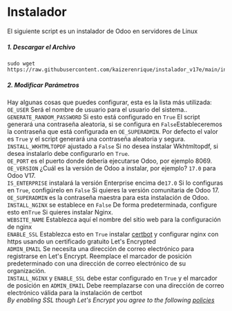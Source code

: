 # Instalador

El siguiente script es un instalador de Odoo en servidores de Linux 

##### 1. Descargar el Archivo

```
sudo wget https://raw.githubusercontent.com/kaizerenrique/instalador_v17e/main/insta_v17e.sh
```

##### 2. Modificar Parámetros 
Hay algunas cosas que puedes configurar, esta es la lista más utilizada:<br/>
```OE_USER``` Será el nombre de usuario para el usuario del sistema..<br/>
```GENERATE_RANDOM_PASSWORD``` Si esto está configurado en ```True``` El script generará una contraseña aleatoria, si se configura en ```False```Estableceremos la contraseña que está configurada en ```OE_SUPERADMIN```. Por defecto el valor es ```True``` y el script generará una contraseña aleatoria y segura.<br/>
```INSTALL_WKHTMLTOPDF``` ajustado a ```False``` Si no desea instalar Wkhtmltopdf, si desea instalarlo debe configurarlo en ```True```.<br/>
```OE_PORT``` es el puerto donde debería ejecutarse Odoo, por ejemplo 8069.<br/>
```OE_VERSION``` ¿Cuál es la versión de Odoo a instalar, por ejemplo? ```17.0``` para Odoo V17.<br/>
```IS_ENTERPRISE``` instalará la versión Enterprise encima de```17.0``` Si lo configuras en ```True```, configúrelo en ```False``` Si quieres la versión comunitaria de Odoo 17.<br/>
```OE_SUPERADMIN``` es la contraseña maestra para esta instalación de Odoo.<br/>
```INSTALL_NGINX``` se establece en ```False``` De forma predeterminada, configure esto en```True``` Si quieres instalar Nginx.<br/>
```WEBSITE_NAME``` Establezca aquí el nombre del sitio web para la configuración de nginx<br/>
```ENABLE_SSL``` Establezca esto en ```True``` instalar [certbot](https://github.com/certbot/certbot) y configurar nginx con https usando un certificado gratuito Let's Encrypted<br/>
```ADMIN_EMAIL``` Se necesita una dirección de correo electrónico para registrarse en Let's Encrypt. Reemplace el marcador de posición predeterminado con una dirección de correo electrónico de su organización.<br/>
```INSTALL_NGINX``` y ```ENABLE_SSL``` debe estar configurado en ```True``` y el marcador de posición en ```ADMIN_EMAIL``` Debe reemplazarse con una dirección de correo electrónico válida para la instalación de certbot<br/>
  _By enabling SSL though Let's Encrypt you agree to the following [policies](https://www.eff.org/code/privacy/policy)_ <br/>